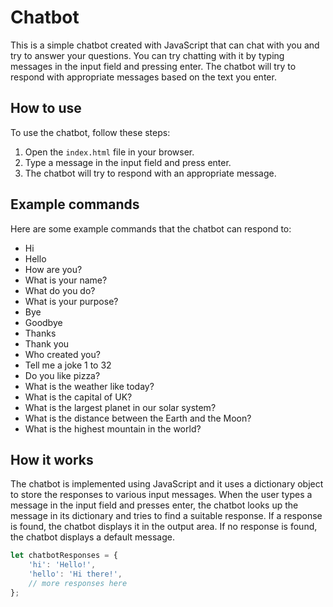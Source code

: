 # Chatbot

This is a simple chatbot created with JavaScript that can chat with you and try to answer your questions. You can try chatting with it by typing messages in the input field and pressing enter. The chatbot will try to respond with appropriate messages based on the text you enter.

## How to use

To use the chatbot, follow these steps:

1. Open the `index.html` file in your browser.
2. Type a message in the input field and press enter.
3. The chatbot will try to respond with an appropriate message.

## Example commands

Here are some example commands that the chatbot can respond to:

- Hi
- Hello
- How are you?
- What is your name?
- What do you do?
- What is your purpose?
- Bye
- Goodbye
- Thanks
- Thank you
- Who created you?
- Tell me a joke 1 to 32
- Do you like pizza?
- What is the weather like today?
- What is the capital of UK?
- What is the largest planet in our solar system?
- What is the distance between the Earth and the Moon?
- What is the highest mountain in the world?

## How it works

The chatbot is implemented using JavaScript and it uses a dictionary object to store the responses to various input messages. When the user types a message in the input field and presses enter, the chatbot looks up the message in its dictionary and tries to find a suitable response. If a response is found, the chatbot displays it in the output area. If no response is found, the chatbot displays a default message.

```javascript
let chatbotResponses = {
    'hi': 'Hello!',
    'hello': 'Hi there!',
    // more responses here
};
```

